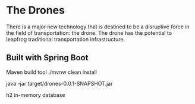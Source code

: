 # The Drones

There is a major new technology that is destined to be a disruptive force in the field of  transportation: the drone. The drone has the potential to leapfrog traditional  transportation infrastructure. 

## Built with Spring Boot

Maven build tool
./mvnw clean install

java -jar target/drones-0.0.1-SNAPSHOT.jar

h2 in-memory database



